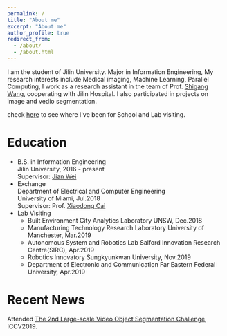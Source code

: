 ```yaml
---
permalink: /
title: "About me"
excerpt: "About me"
author_profile: true
redirect_from: 
  - /about/
  - /about.html
---
```


I am the student of Jilin University. Major in Information Engineering, My research interests include Medical imaging, Machine Learning, Parallel Computing, I work as a research assistant in the team of Prof. [Shigang Wang](http://dce.jlu.edu.cn/info/1066/5106.htm), cooperating with Jilin Hospital. I also participated in projects on image and vedio segmentation.

check [here](https://lesliewongcv.github.io/talkmap.html) to see where I've been for School and Lab visiting.

Education
======
* B.S. in Information Engineering  
  Jilin University, 2016 - present  
  Supervisor: [Jian Wei](https://wei-jian.github.io/publications/)
* Exchange  
  Department of Electrical and Computer Engineering  
  University of Miami, Jul.2018  
  Supervisor: Prof. [Xiaodong Cai](https://www.umcoe.miami.edu/faculty-directory/name/xiaodong-cai/)
* Lab Visiting  
  * Built Environment City Analytics Laboratory 
    UNSW,                                     Dec.2018   
  * Manufacturing Technology Research Laboratory 
    University of Manchester,                 Mar.2019  
  * Autonomous System and Robotics Lab 
    Salford Innovation Research Centre(SIRC), Apr.2019  
  * Robotics Innovatory 
    Sungkyunkwan University,                  Nov.2019  
  * Department of Electronic and Communication 
    Far Eastern Federal University,           Apr.2019  






Recent News
======
Attended [The 2nd Large-scale Video Object Segmentation Challenge](https://youtube-vos.org/challenge/2019/), ICCV2019.